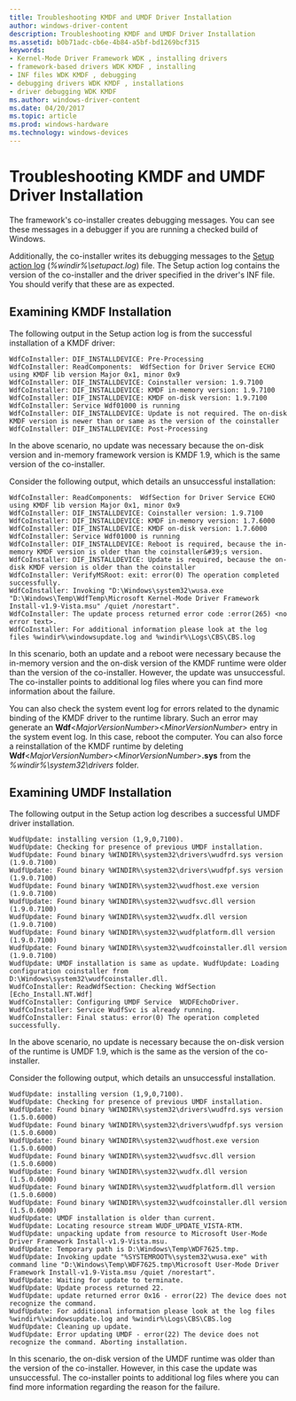 ```yaml
---
title: Troubleshooting KMDF and UMDF Driver Installation
author: windows-driver-content
description: Troubleshooting KMDF and UMDF Driver Installation
ms.assetid: b0b71adc-cb6e-4b84-a5bf-bd1269bcf315
keywords:
- Kernel-Mode Driver Framework WDK , installing drivers
- framework-based drivers WDK KMDF , installing
- INF files WDK KMDF , debugging
- debugging drivers WDK KMDF , installations
- driver debugging WDK KMDF
ms.author: windows-driver-content
ms.date: 04/20/2017
ms.topic: article
ms.prod: windows-hardware
ms.technology: windows-devices
---
```


# Troubleshooting KMDF and UMDF Driver Installation


The framework's co-installer creates debugging messages. You can see these messages in a debugger if you are running a checked build of Windows.

Additionally, the co-installer writes its debugging messages to the [Setup action log](https://msdn.microsoft.com/library/windows/hardware/ff550900) (*%windir%\\setupact.log*) file. The Setup action log contains the version of the co-installer and the driver specified in the driver's INF file. You should verify that these are as expected.

## Examining KMDF Installation


The following output in the Setup action log is from the successful installation of a KMDF driver:

```
WdfCoInstaller: DIF_INSTALLDEVICE: Pre-Processing
WdfCoInstaller: ReadComponents:  WdfSection for Driver Service ECHO using KMDF lib version Major 0x1, minor 0x9 
WdfCoInstaller: DIF_INSTALLDEVICE: Coinstaller version: 1.9.7100
WdfCoInstaller: DIF_INSTALLDEVICE: KMDF in-memory version: 1.9.7100
WdfCoInstaller: DIF_INSTALLDEVICE: KMDF on-disk version: 1.9.7100
WdfCoInstaller: Service Wdf01000 is running
WdfCoInstaller: DIF_INSTALLDEVICE: Update is not required. The on-disk KMDF version is newer than or same as the version of the coinstaller
WdfCoInstaller: DIF_INSTALLDEVICE: Post-Processing
```

In the above scenario, no update was necessary because the on-disk version and in-memory framework version is KMDF 1.9, which is the same version of the co-installer.

Consider the following output, which details an unsuccessful installation:

```
WdfCoInstaller: ReadComponents:  WdfSection for Driver Service ECHO using KMDF lib version Major 0x1, minor 0x9  
WdfCoInstaller: DIF_INSTALLDEVICE: Coinstaller version: 1.9.7100
WdfCoInstaller: DIF_INSTALLDEVICE: KMDF in-memory version: 1.7.6000
WdfCoInstaller: DIF_INSTALLDEVICE: KMDF on-disk version: 1.7.6000
WdfCoInstaller: Service Wdf01000 is running
WdfCoInstaller: DIF_INSTALLDEVICE: Reboot is required, because the in-memory KMDF version is older than the coinstaller&#39;s version.
WdfCoInstaller: DIF_INSTALLDEVICE: Update is required, because the on-disk KMDF version is older than the coinstaller
WdfCoInstaller: VerifyMSRoot: exit: error(0) The operation completed successfully.
WdfCoInstaller: Invoking "D:\Windows\system32\wusa.exe "D:\Windows\Temp\WdfTemp\Microsoft Kernel-Mode Driver Framework Install-v1.9-Vista.msu" /quiet /norestart".
WdfCoInstaller: The update process returned error code :error(265) <no error text>. 
WdfCoInstaller: For additional information please look at the log files %windir%\windowsupdate.log and %windir%\Logs\CBS\CBS.log
```

In this scenario, both an update and a reboot were necessary because the in-memory version and the on-disk version of the KMDF runtime were older than the version of the co-installer. However, the update was unsuccessful. The co-installer points to additional log files where you can find more information about the failure.

You can also check the system event log for errors related to the dynamic binding of the KMDF driver to the runtime library. Such an error may generate an **Wdf**&lt;*MajorVersionNumber*&gt;&lt;*MinorVersionNumber*&gt; entry in the system event log. In this case, reboot the computer. You can also force a reinstallation of the KMDF runtime by deleting **Wdf**&lt;*MajorVersionNumber*&gt;&lt;*MinorVersionNumber*&gt;**.sys** from the *%windir%\\system32\\drivers* folder.

## Examining UMDF Installation


The following output in the Setup action log describes a successful UMDF driver installation.

```
WudfUpdate: installing version (1,9,0,7100).
WudfUpdate: Checking for presence of previous UMDF installation.
WudfUpdate: Found binary %WINDIR%\system32\drivers\wudfrd.sys version (1.9.0.7100)
WudfUpdate: Found binary %WINDIR%\system32\drivers\wudfpf.sys version (1.9.0.7100)
WudfUpdate: Found binary %WINDIR%\system32\wudfhost.exe version (1.9.0.7100)
WudfUpdate: Found binary %WINDIR%\system32\wudfsvc.dll version (1.9.0.7100)
WudfUpdate: Found binary %WINDIR%\system32\wudfx.dll version (1.9.0.7100)
WudfUpdate: Found binary %WINDIR%\system32\wudfplatform.dll version (1.9.0.7100)
WudfUpdate: Found binary %WINDIR%\system32\wudfcoinstaller.dll version (1.9.0.7100)
WudfUpdate: UMDF installation is same as update. WudfUpdate: Loading configuration coinstaller from D:\Windows\system32\wudfcoinstaller.dll.
WudfCoInstaller: ReadWdfSection: Checking WdfSection [Echo_Install.NT.Wdf]
WudfCoInstaller: Configuring UMDF Service  WUDFEchoDriver.
WudfCoInstaller: Service WudfSvc is already running.
WudfCoInstaller: Final status: error(0) The operation completed successfully.

```

In the above scenario, no update is necessary because the on-disk version of the runtime is UMDF 1.9, which is the same as the version of the co-installer.

Consider the following output, which details an unsuccessful installation.

```
WudfUpdate: installing version (1,9,0,7100).
WudfUpdate: Checking for presence of previous UMDF installation.
WudfUpdate: Found binary %WINDIR%\system32\drivers\wudfrd.sys version (1.5.0.6000)
WudfUpdate: Found binary %WINDIR%\system32\drivers\wudfpf.sys version (1.5.0.6000)
WudfUpdate: Found binary %WINDIR%\system32\wudfhost.exe version (1.5.0.6000)
WudfUpdate: Found binary %WINDIR%\system32\wudfsvc.dll version (1.5.0.6000)
WudfUpdate: Found binary %WINDIR%\system32\wudfx.dll version (1.5.0.6000)
WudfUpdate: Found binary %WINDIR%\system32\wudfplatform.dll version (1.5.0.6000)
WudfUpdate: Found binary %WINDIR%\system32\wudfcoinstaller.dll version (1.5.0.6000)
WudfUpdate: UMDF installation is older than current.
WudfUpdate: Locating resource stream WUDF_UPDATE_VISTA-RTM.
WudfUpdate: unpacking update from resource to Microsoft User-Mode Driver Framework Install-v1.9-Vista.msu.
WudfUpdate: Temporary path is D:\Windows\Temp\WDF7625.tmp.
WudfUpdate: Invoking update "%SYSTEMROOT%\system32\wusa.exe" with command line "D:\Windows\Temp\WDF7625.tmp\Microsoft User-Mode Driver Framework Install-v1.9-Vista.msu /quiet /norestart".
WudfUpdate: Waiting for update to terminate.
WudfUpdate: Update process returned 22.
WudfUpdate: update returned error 0x16 - error(22) The device does not recognize the command.
WudfUpdate: For additional information please look at the log files %windir%\windowsupdate.log and %windir%\Logs\CBS\CBS.log
WudfUpdate: Cleaning up update.
WudfUpdate: Error updating UMDF - error(22) The device does not recognize the command. Aborting installation.

```

In this scenario, the on-disk version of the UMDF runtime was older than the version of the co-installer. However, in this case the update was unsuccessful. The co-installer points to additional log files where you can find more information regarding the reason for the failure.

 

 





